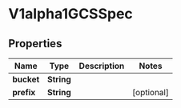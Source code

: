 
# V1alpha1GCSSpec

## Properties
Name | Type | Description | Notes
------------ | ------------- | ------------- | -------------
**bucket** | **String** |  | 
**prefix** | **String** |  |  [optional]



